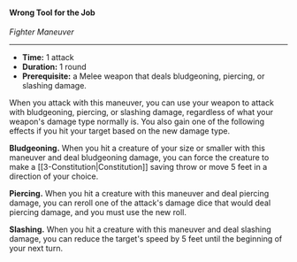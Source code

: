 #### Wrong Tool for the Job
*Fighter Maneuver*
___
- **Time:** 1 attack
- **Duration:** 1 round
- **Prerequisite:** a Melee weapon that deals bludgeoning, piercing, or slashing damage.

When you attack with this maneuver, you can use your weapon to attack with bludgeoning, piercing, or slashing damage, regardless of what your weapon's damage type normally is. You also gain one of the following effects if you hit your target based on the new damage type.

**Bludgeoning.** When you hit a creature of your size or smaller with this maneuver and deal bludgeoning damage, you can force the creature to make a [[3-Constitution|Constitution]] saving throw or move 5 feet in a direction of your choice.

**Piercing.** When you hit a creature with this maneuver and deal piercing damage, you can reroll one of the attack's damage dice that would deal piercing damage, and you must use the new roll. 

**Slashing.** When you hit a creature with this maneuver and deal slashing damage, you can reduce the target's speed by 5 feet until the beginning of your next turn.